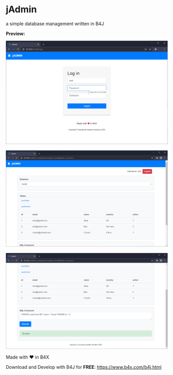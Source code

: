 # jAdmin
a simple database management written in B4J

**Preview:**

<img src="https://github.com/pyhoon/jAdmin/blob/master/Preview/screen1.png" title="Login" /> &nbsp; 
<img src="https://github.com/pyhoon/jAdmin/blob/master/Preview/screen2.png" title="List tables" /> &nbsp; 
<img src="https://github.com/pyhoon/jAdmin/blob/master/Preview/screen3.png" title="Execute SQL statements" />

Made with ❤ in B4X

Download and Develop with B4J for **FREE**: https://www.b4x.com/b4j.html
